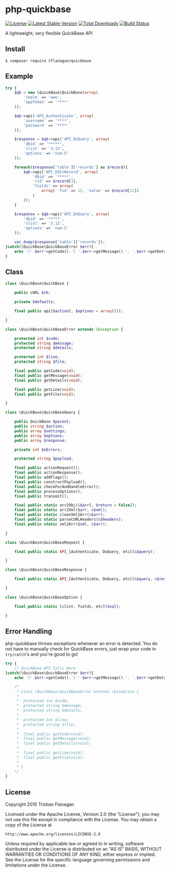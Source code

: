 php-quickbase
=============

[![License](https://poser.pugx.org/tflanagan/quickbase/license)](https://packagist.org/packages/tflanagan/quickbase) [![Latest Stable Version](https://poser.pugx.org/tflanagan/quickbase/version)](https://packagist.org/packages/tflanagan/quickbase) [![Total Downloads](https://poser.pugx.org/tflanagan/quickbase/downloads)](https://packagist.org/packages/tflanagan/quickbase) [![Build Status](https://travis-ci.org/tflanagan/php-quickbase.svg?branch=master)](https://travis-ci.org/tflanagan/php-quickbase)

A lightweight, very flexible QuickBase API

Install
-------
```
$ composer require tflanagan/quickbase
```

Example
-------
```php
try {
	$qb = new \QuickBase\QuickBase(array(
		'realm' => 'www',
		'appToken' => '****'
	));

	$qb->api('API_Authenticate', array(
		'username' => '****',
		'password' => '****'
	));

	$response = $qb->api('API_DoQuery', array(
		'dbid' => '*****',
		'clist' => '3.12',
		'options' => 'num-5'
	));

	foreach($response['table']['records'] as $record){
		$qb->api('API_EditRecord', array(
			'dbid' => '*****',
			'rid' => $record[3],
			'fields' => array(
				array( 'fid' => 12, 'value' => $record[12])
			)
		));
	}

	$response = $qb->api('API_DoQuery', array(
		'dbid' => '*****',
		'clist' => '3.12',
		'options' => 'num-5'
	));

	var_dump($response['table']['records']);
}catch(\QuickBase\QuickBaseError $err){
	echo '('.$err->getCode().') '.$err->getMessage().'. '.$err->getDetails();
}

```

Class
-----
```php
class \QuickBase\QuickBase {

	public cURL $ch;

	private $defaults;

	final public api($action[, $options = array()]);

}

class \QuickBase\QuickBaseError extends \Exception {

	protected int $code;
	protected string $message;
	protected string $details;

	protected int $line;
	protected string $file;

	final public getCode(void);
	final public getMessage(void);
	final public getDetails(void);

	final public getLine(void);
	final public getFile(void);

}

class \QuickBase\QuickBaseQuery {

	public QuickBase $parent;
	public string $action;
	public array $settings;
	public array $options;
	public array $response;

	private int $nErrors;

	protected string $payload;

	final public actionRequest();
	final public actionResponse();
	final public addFlags();
	final public constructPayload();
	final public checkForAndHandleError();
	final public processOptions();
	final public transmit();

	final public static arr2Obj(&$arr[, $return = false]);
	final public static arr2Xml($arr, &$xml);
	final public static cleanXml2Arr(&$arr);
	final public static parseCURLHeaders(&$headers);
	final public static xml2Arr($xml, &$arr);

}

class \QuickBase\QuickBaseRequest {

	final public static API_[Authenticate, DoQuery, etc](&$query);

}

class \QuickBase\QuickBaseResponse {

	final public static API_[Authenticate, DoQuery, etc](&$query, &$results);

}

class \QuickBase\QuickBaseOption {

	final public static [clist, fields, etc]($val);

}
```

Error Handling
--------------

php-quickbase throws exceptions whenever an error is detected. You do not have to manually check for QuickBase errors, just wrap your code in `try/catch`'s and you're good to go!

```php
try {
	// QuickBase API Calls Here
}catch(\QuickBase\QuickBaseError $err){
	echo '('.$err->getCode().') '.$err->getMessage().'. '.$err->getDetails();

	/*
	 * class \QuickBase\QuickBaseError extends \Exception {
	 *
	 * 	protected int $code;
	 * 	protected string $message;
	 * 	protected string $details;
	 *
	 * 	protected int $line;
	 * 	protected string $file;
	 *
	 * 	final public getCode(void);
	 * 	final public getMessage(void);
	 * 	final public getDetails(void);
	 *
	 * 	final public getLine(void);
	 * 	final public getFile(void);
	 *
	 * }
	*/
}
```

License
-------

Copyright 2015 Tristian Flanagan

Licensed under the Apache License, Version 2.0 (the "License");
you may not use this file except in compliance with the License.
You may obtain a copy of the License at

    http://www.apache.org/licenses/LICENSE-2.0

Unless required by applicable law or agreed to in writing, software
distributed under the License is distributed on an "AS IS" BASIS,
WITHOUT WARRANTIES OR CONDITIONS OF ANY KIND, either express or implied.
See the License for the specific language governing permissions and
limitations under the License.
